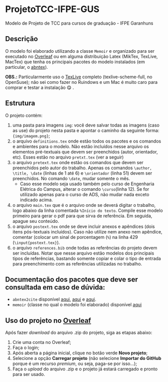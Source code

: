 # ProjetoTCC-IFPE-GUS
Modelo de Projeto de TCC para cursos de graduação - IFPE Garanhuns

## Descrição 
O modelo foi elaborado utilizando a classe `Memoir` e organizado para ser executado no [Overleaf](https://pt.overleaf.com/) ou em alguma distribuição Latex (MikTex, TexLive, MacTex) que tenha os principais pacotes do modelo instalados (em particular, o [abntex](https://www.abntex.net.br/)).

**OBS.:** Particularmente uso o [TexLive](https://www.tug.org/texlive/) completo (texlive-scheme-full, no OpenSuse); não sei como fazer no Ruindows e um Mac é muito caro para comprar e testar a instalação :yum: .

## Estrutura
O projeto contém:
1. uma pasta para imagens `img`: você deve salvar todas as imagens (caso as use) do projeto nesta pasta e apontar o caminho da seguinte forma: `{img/imagem.png}`;
2. o arquivo `definitions.tex` onde estão todos os pacotes e os comandos e ambientes para o modelo. Não estão incluídos nesse arquivo os elementos pré-textuais que devem ser preenchidos (autor, orientador, etc). Esses estão no arquivo `pretxt.tex` (ver a seguir)
3. o arquivo `pretext.tex` onde estão os comandos que devem ser preenchidos pelo autor do trabalho. Apenas os comandos `\author, \title, \date` (linhas de 1 até 6) e `\orientador` (linha 51) devem ser preenchidos. No comando `\date`, mudar somente o mês.
   * Caso esse modelo seja usado também pelo curso de Engenharia Elétrica do Campus, alterar o comando `\curso`(linha 12). Se for utilizado apenas para o curso de ADS, não mudar nada exceto indicado acima.
4. o arquivo `main.tex` que é o arquivo onde se deverá digitar o trabalho, logo abaixo da linha comentada `%Início do texto`. Compile esse modelo primeiro para gerar o pdf para que sirva de referência. Em seguida, apague seu conteúdo.
5. o arquivo `postext.tex` onde se deve incluir anexos e apêndices (dois itens pós-textuais incluídos). Caso não utilize nem anexo nem apêndice, comentar (colocar um sinal de porcentagem (`%`) na linha 429 (`\input{postext.tex}`).
6. o arquivo `references.bib` onde todas as referências do projeto devem ser incluídas. Notar que nesse arquivo estão modelos dos principais tipos de referências, bastando somente copiar e colar o tipo de entrada para preenchimento com as referências utilizadas no trabalho.

## Documentação dos pacotes que deve ser consultada em caso de dúvida:

* `abntex2cite` disponível [aqui](https://linorg.usp.br/CTAN/macros/latex/contrib/abntex2/doc/abntex2cite-alf.pdf), [aqui](https://linorg.usp.br/CTAN/macros/latex/contrib/abntex2/doc/abntex2cite.pdf) e [aqui](https://www.ctan.org/pkg/abntex2).
* `memoir` (classe no qual o modelo foi elaborado) disponível [aqui](https://www.ctan.org/pkg/memoir)

## Uso do projeto no [Overleaf](https://pt.overleaf.com/)
Após fazer _download_ do arquivo .zip do projeto, siga as etapas abaixo:

1. Crie uma conta no Overleaf;
2. Faça o login;
3. Após aberta a página inicial, clique no botão verde **Novo projeto**;
4. Selecione a opção **Carregar projeto** (não selecione **Importar do GitHub** porque é um recurso _premium_, ou seja, paga-se por isso...);
5. Faça o _upload_ do arquivo .zip e o projeto já estará carregado e pronto para ser usado.
